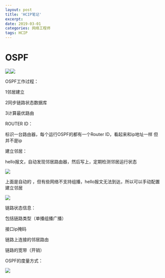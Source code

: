```yaml
---
layout: post
title: 'HCIP笔记'
excerpt:  
date: 2019-03-01
categories: 网络工程师
tags: HCIP
---
```


 



# OSPF

![](https://youyefu-1251686655.cos.ap-beijing.myqcloud.com/img/20190301144337.png)![](https://youyefu-1251686655.cos.ap-beijing.myqcloud.com/img/20190304110925.png)

OSPF工作过程：

1邻居建立

2同步链路状态数据库

3计算最优路由



ROUTER ID：

标识一台路由器，每个运行OSPF的都有一个Router ID，看起来和ip地址一样 但并不是ip



建立邻居：

hello报文，自动发现邻居路由器，然后写上，定期检测邻居运行状态

![](https://youyefu-1251686655.cos.ap-beijing.myqcloud.com/img/20190308155914.png)



上面是自动的 ，但有些网络不支持组播，hello报文无法到达，所以可以手动配置建立邻居

![](https://youyefu-1251686655.cos.ap-beijing.myqcloud.com/img/20190308160503.png)



链路状态信息：

包括链路类型（单播组播广播）

 接口ip掩码 

链路上连接的邻居路由 

链路的宽带（开销）



OSPF的度量方式：

![](https://youyefu-1251686655.cos.ap-beijing.myqcloud.com/img/20190308165710.png)

